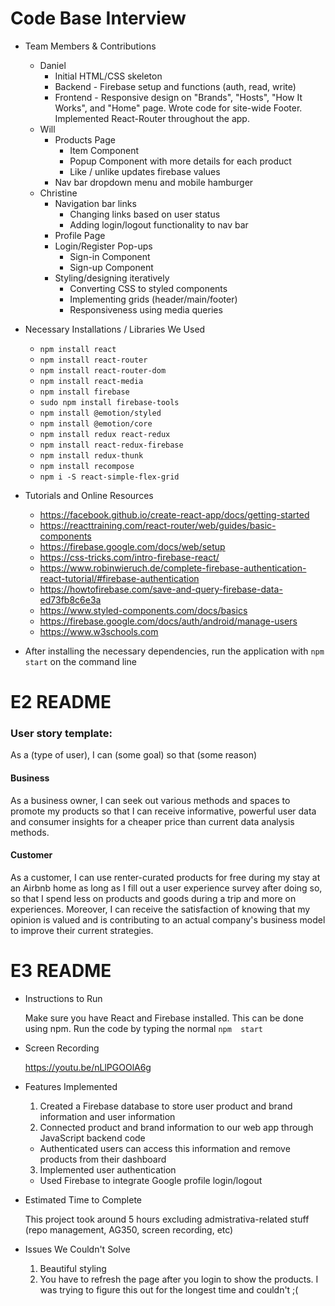 # Code Base Interview
* Team Members & Contributions
  * Daniel
    * Initial HTML/CSS skeleton
    * Backend - Firebase setup and functions (auth, read, write)
    * Frontend - Responsive design on "Brands", "Hosts", "How It Works", and "Home" page.
      Wrote code for site-wide Footer. Implemented React-Router throughout the app.
  * Will 
    * Products Page 
      * Item Component
      * Popup Component with more details for each product
      * Like / unlike updates firebase values
    * Nav bar dropdown menu and mobile hamburger 
  * Christine
    * Navigation bar links
      * Changing links based on user status
      * Adding login/logout functionality to nav bar
    * Profile Page
    * Login/Register Pop-ups
      * Sign-in Component
      * Sign-up Component
    * Styling/designing iteratively
      * Converting CSS to styled components
      * Implementing grids (header/main/footer)
      * Responsiveness using media queries

* Necessary Installations / Libraries We Used
  * `npm install react`
  * `npm install react-router`
  * `npm install react-router-dom`
  * `npm install react-media`
  * `npm install firebase`
  * `sudo npm install firebase-tools`
  * `npm install @emotion/styled`
  * `npm install @emotion/core`
  * `npm install redux react-redux`
  * `npm install react-redux-firebase`
  * `npm install redux-thunk`
  * `npm install recompose`
  * `npm i -S react-simple-flex-grid`

* Tutorials and Online Resources
  * https://facebook.github.io/create-react-app/docs/getting-started
  * https://reacttraining.com/react-router/web/guides/basic-components
  * https://firebase.google.com/docs/web/setup
  * https://css-tricks.com/intro-firebase-react/
  * https://www.robinwieruch.de/complete-firebase-authentication-react-tutorial/#firebase-authentication
  * https://howtofirebase.com/save-and-query-firebase-data-ed73fb8c6e3a
  * https://www.styled-components.com/docs/basics
  * https://firebase.google.com/docs/auth/android/manage-users
  * https://www.w3schools.com

* After installing the necessary dependencies, run the application with `npm start` on the command line

# E2 README
### User story template: ###
As a (type of user), I can (some goal) so that (some reason)

#### Business ####
As a business owner, I can seek out various methods and spaces to promote my products so that I can receive informative, powerful user data and consumer insights for a cheaper price than current data analysis methods.

#### Customer ####
As a customer, I can use renter-curated products for free during my stay at an Airbnb home as long as I fill out a user experience survey after doing so, so that I spend less on products and goods during a trip and more on experiences. Moreover, I can receive the satisfaction of knowing that my opinion is valued and is contributing to an actual company's business model to improve their current strategies.

# E3 README
* Instructions to Run

   Make sure you have React and Firebase installed. This can be done using npm. Run the code by typing the normal `npm  start`

* Screen Recording

   https://youtu.be/nLlPGOOlA6g

* Features Implemented
   1. Created a Firebase database to store user product and brand information and user information
   2. Connected product and brand information to our web app through JavaScript backend code
     * Authenticated users can access this information and remove products from their dashboard
   3. Implemented user authentication
     * Used Firebase to integrate Google profile login/logout

* Estimated Time to Complete

   This project took around 5 hours excluding admistrativa-related stuff (repo management, AG350, screen recording, etc)

* Issues We Couldn't Solve
   1. Beautiful styling
   2. You have to refresh the page after you login to show the products. I was trying to figure this out for the longest time and couldn't ;(
